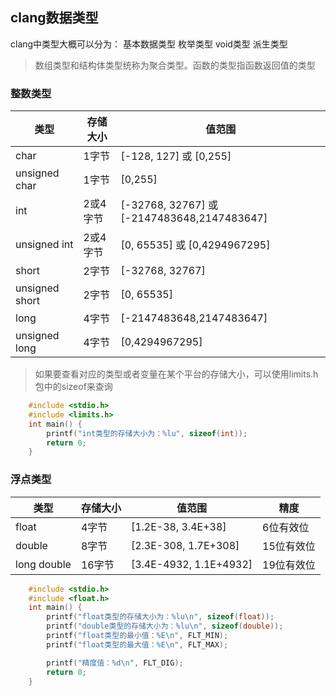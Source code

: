 ## clang数据类型

clang中类型大概可以分为：
基本数据类型
枚举类型
void类型
派生类型
> 数组类型和结构体类型统称为聚合类型。函数的类型指函数返回值的类型

### 整数类型

| 类型 | 存储大小 | 值范围 |
| --- | --- | --- |
| char | 1字节 | [-128, 127] 或 [0,255] |
| unsigned char | 1字节 | [0,255] |
| int | 2或4字节 | [-32768, 32767] 或 [-2147483648,2147483647] |
| unsigned int | 2或4字节 | [0, 65535] 或 [0,4294967295] |
| short | 2字节 | [-32768, 32767] |
| unsigned short | 2字节 | [0, 65535] |
| long | 4字节 | [-2147483648,2147483647] |
| unsigned long | 4字节 | [0,4294967295] |

> 如果要查看对应的类型或者变量在某个平台的存储大小，可以使用limits.h包中的sizeof来查询
```c
    #include <stdio.h>
    #include <limits.h>
    int main() {
        printf("int类型的存储大小为：%lu", sizeof(int));
        return 0;
    }
```

### 浮点类型

| 类型 | 存储大小 | 值范围 | 精度 |
| --- | --- | --- | --- |
| float | 4字节 | [1.2E-38, 3.4E+38] | 6位有效位 | 
| double | 8字节 | [2.3E-308, 1.7E+308] | 15位有效位 | 
| long double | 16字节 | [3.4E-4932, 1.1E+4932] | 19位有效位 | 

```c
    #include <stdio.h>
    #include <float.h>
    int main() {
        printf("float类型的存储大小为：%lu\n", sizeof(float));
        printf("double类型的存储大小为：%lu\n", sizeof(double));
        printf("float类型的最小值：%E\n", FLT_MIN);
        printf("float类型的最大值：%E\n", FLT_MAX);

        printf("精度值：%d\n", FLT_DIG);
        return 0;
    }
```